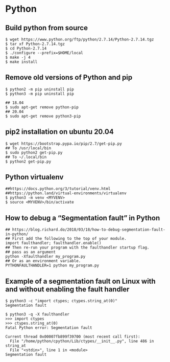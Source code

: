 Python
======

## Build python from source

    $ wget https://www.python.org/ftp/python/2.7.14/Python-2.7.14.tgz
    $ tar xf Python-2.7.14.tgz
    $ cd Python-2.7.14
    $ ./configure --prefix=$HOME/local
    $ make -j 4
    $ make install

## Remove old versions of Python and pip

    $ python2 -m pip uninstall pip
    $ python3 -m pip uninstall pip

    ## 18.04
    $ sudo apt-get remove python-pip
    ## 20.04
    $ sudo apt-get remove python3-pip

## pip2 installation on ubuntu 20.04

    $ wget https://bootstrap.pypa.io/pip/2.7/get-pip.py
    ## To /usr/local/bin
    $ sudo python2 get-pip.py
    ## To ~/.local/bin
    $ python2 get-pip.py

## Python virtualenv

    ##https://docs.python.org/3/tutorial/venv.html
    ##https://python.land/virtual-environments/virtualenv
    $ python3 -m venv <MYVENV>
    $ source <MYVENV>/bin/activate

## How to debug a “Segmentation fault” in Python

    ## https://blog.richard.do/2018/03/18/how-to-debug-segmentation-fault-in-python/
    ## First add the following to the top of your module.
    import faulthandler; faulthandler.enable()
    ## Then re-run your program with the faulthandler startup flag.
    ## pass as an argument
    python -Xfaulthandler my_program.py
    ## Or as an environment variable.
    PYTHONFAULTHANDLER=1 python my_program.py

## Example of a segmentation fault on Linux with and without enabling the fault handler

    $ python3 -c "import ctypes; ctypes.string_at(0)"
    Segmentation fault

    $ python3 -q -X faulthandler
    >>> import ctypes
    >>> ctypes.string_at(0)
    Fatal Python error: Segmentation fault

    Current thread 0x00007fb899f39700 (most recent call first):
      File "/home/python/cpython/Lib/ctypes/__init__.py", line 486 in string_at
      File "<stdin>", line 1 in <module>
    Segmentation fault
